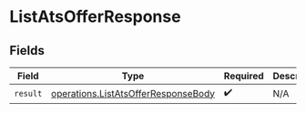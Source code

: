# ListAtsOfferResponse


## Fields

| Field                                                                                      | Type                                                                                       | Required                                                                                   | Description                                                                                |
| ------------------------------------------------------------------------------------------ | ------------------------------------------------------------------------------------------ | ------------------------------------------------------------------------------------------ | ------------------------------------------------------------------------------------------ |
| `result`                                                                                   | [operations.ListAtsOfferResponseBody](../../models/operations/listatsofferresponsebody.md) | :heavy_check_mark:                                                                         | N/A                                                                                        |